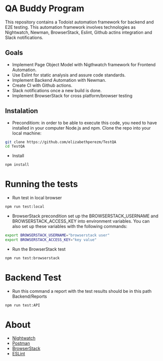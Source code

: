 # QA Buddy Program
This repository contains a Todoist automation framework for backend and E2E testing. This automation framework involves technologies as Nightwatch, Newman, BrowserStack, Eslint, Github actins integration and Slack notifications.

## Goals
* Implement Page Object Model with Nigthwatch framework for Frontend Automation.
* Use Eslint for static analysis and assure code standards.
* Implement Backend Automation with Newman.
* Create CI with Github actions.
* Slack notifications once a new build is done.
* Implement BrowserStack for cross platform/browser testing

## Instalation
* Preconditiom: in order to be able to execute this code, you need to have installed in your computer Node.js and npm. Clone the repo into your local machine:
```bash
git clone https://github.com/elizabethperezm/TestQA
cd TestQA
```
* Install 
```bash
npm install
```
# Running the tests
* Run test in local browser
```bash
npm run test:local
```
* BrowserStack precondition set up the BROWSERSTACK_USERNAME and BROWSERSTACK_ACCESS_KEY into environment variables. You can also set up these variables with the following commands:
```bash
export BROWSERSTACK_USERNAME="browserstack user"
export BROWSERSTACK_ACCESS_KEY="key value"
```
* Run the BrowserStack test
```bash
npm run test:browserstack
```

# Backend Test
* Run this command a report with the test results should be in this path Backend/Reports
```bash
npm run test:API
```

# About
* [Nightwatch](https://nightwatchjs.org/)
* [Postman](https://www.postman.com/)
* [BrowserStack](https://www.browserstack.com/automate)
* [ESLint](https://eslint.org/)
